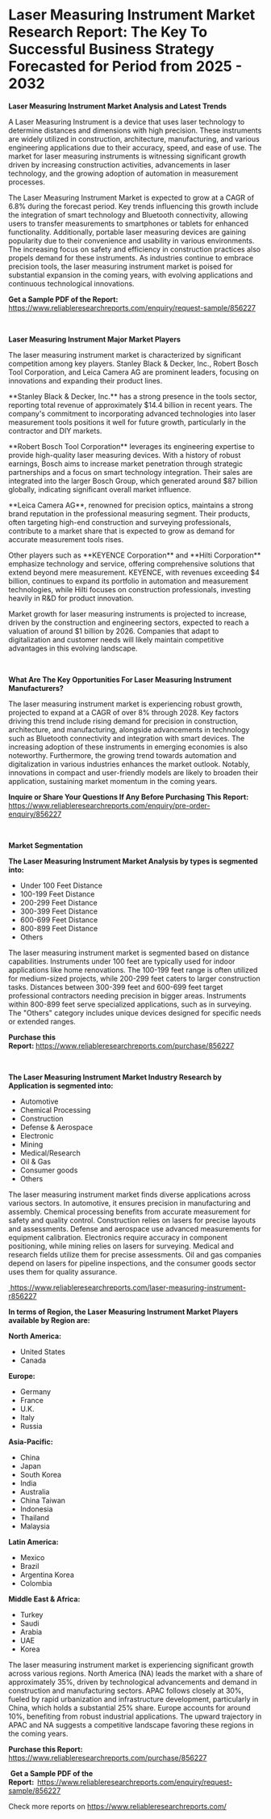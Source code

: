 <p><h1>Laser Measuring Instrument Market Research Report: The Key To Successful Business Strategy Forecasted for Period from 2025 - 2032</h1></p><p><strong>Laser Measuring Instrument Market Analysis and Latest Trends</strong></p>
<p><p>A Laser Measuring Instrument is a device that uses laser technology to determine distances and dimensions with high precision. These instruments are widely utilized in construction, architecture, manufacturing, and various engineering applications due to their accuracy, speed, and ease of use. The market for laser measuring instruments is witnessing significant growth driven by increasing construction activities, advancements in laser technology, and the growing adoption of automation in measurement processes.</p><p>The Laser Measuring Instrument Market is expected to grow at a CAGR of 6.8% during the forecast period. Key trends influencing this growth include the integration of smart technology and Bluetooth connectivity, allowing users to transfer measurements to smartphones or tablets for enhanced functionality. Additionally, portable laser measuring devices are gaining popularity due to their convenience and usability in various environments. The increasing focus on safety and efficiency in construction practices also propels demand for these instruments. As industries continue to embrace precision tools, the laser measuring instrument market is poised for substantial expansion in the coming years, with evolving applications and continuous technological innovations.</p></p>
<p><strong>Get a Sample PDF of the Report:&nbsp;</strong> <a href="https://www.reliableresearchreports.com/enquiry/request-sample/856227?utm_campaign=2333&utm_medium=2&utm_source=Github&utm_content=ia&utm_term=16022025&utm_id=laser-measuring-instrument">https://www.reliableresearchreports.com/enquiry/request-sample/856227</a></p>
<p>&nbsp;</p>
<p><strong>Laser Measuring Instrument Major Market Players</strong></p>
<p><p>The laser measuring instrument market is characterized by significant competition among key players. Stanley Black & Decker, Inc., Robert Bosch Tool Corporation, and Leica Camera AG are prominent leaders, focusing on innovations and expanding their product lines. </p><p>**Stanley Black & Decker, Inc.** has a strong presence in the tools sector, reporting total revenue of approximately $14.4 billion in recent years. The company's commitment to incorporating advanced technologies into laser measurement tools positions it well for future growth, particularly in the contractor and DIY markets.</p><p>**Robert Bosch Tool Corporation** leverages its engineering expertise to provide high-quality laser measuring devices. With a history of robust earnings, Bosch aims to increase market penetration through strategic partnerships and a focus on smart technology integration. Their sales are integrated into the larger Bosch Group, which generated around $87 billion globally, indicating significant overall market influence.</p><p>**Leica Camera AG**, renowned for precision optics, maintains a strong brand reputation in the professional measuring segment. Their products, often targeting high-end construction and surveying professionals, contribute to a market share that is expected to grow as demand for accurate measurement tools rises.</p><p>Other players such as **KEYENCE Corporation** and **Hilti Corporation** emphasize technology and service, offering comprehensive solutions that extend beyond mere measurement. KEYENCE, with revenues exceeding $4 billion, continues to expand its portfolio in automation and measurement technologies, while Hilti focuses on construction professionals, investing heavily in R&D for product innovation.</p><p>Market growth for laser measuring instruments is projected to increase, driven by the construction and engineering sectors, expected to reach a valuation of around $1 billion by 2026. Companies that adapt to digitalization and customer needs will likely maintain competitive advantages in this evolving landscape.</p></p>
<p>&nbsp;</p>
<p><strong>What Are The Key Opportunities For Laser Measuring Instrument Manufacturers?</strong></p>
<p><p>The laser measuring instrument market is experiencing robust growth, projected to expand at a CAGR of over 8% through 2028. Key factors driving this trend include rising demand for precision in construction, architecture, and manufacturing, alongside advancements in technology such as Bluetooth connectivity and integration with smart devices. The increasing adoption of these instruments in emerging economies is also noteworthy. Furthermore, the growing trend towards automation and digitalization in various industries enhances the market outlook. Notably, innovations in compact and user-friendly models are likely to broaden their application, sustaining market momentum in the coming years.</p></p>
<p><strong>Inquire or Share Your Questions If Any Before Purchasing This Report:</strong> <a href="https://www.reliableresearchreports.com/enquiry/pre-order-enquiry/856227?utm_campaign=2333&utm_medium=2&utm_source=Github&utm_content=ia&utm_term=16022025&utm_id=laser-measuring-instrument">https://www.reliableresearchreports.com/enquiry/pre-order-enquiry/856227</a></p>
<p>&nbsp;</p>
<p><strong>Market Segmentation</strong></p>
<p><strong>The Laser Measuring Instrument Market Analysis by types is segmented into:</strong></p>
<p><ul><li>Under 100 Feet Distance</li><li>100-199 Feet Distance</li><li>200-299 Feet Distance</li><li>300-399 Feet Distance</li><li>600-699 Feet Distance</li><li>800-899 Feet Distance</li><li>Others</li></ul></p>
<p><p>The laser measuring instrument market is segmented based on distance capabilities. Instruments under 100 feet are typically used for indoor applications like home renovations. The 100-199 feet range is often utilized for medium-sized projects, while 200-299 feet caters to larger construction tasks. Distances between 300-399 feet and 600-699 feet target professional contractors needing precision in bigger areas. Instruments within 800-899 feet serve specialized applications, such as in surveying. The "Others" category includes unique devices designed for specific needs or extended ranges.</p></p>
<p><strong>Purchase this Report:&nbsp;</strong><a href="https://www.reliableresearchreports.com/purchase/856227?utm_campaign=2333&utm_medium=2&utm_source=Github&utm_content=ia&utm_term=16022025&utm_id=laser-measuring-instrument">https://www.reliableresearchreports.com/purchase/856227</a></p>
<p>&nbsp;</p>
<p><strong>The Laser Measuring Instrument Market Industry Research by Application is segmented into:</strong></p>
<p><ul><li>Automotive</li><li>Chemical Processing</li><li>Construction</li><li>Defense & Aerospace</li><li>Electronic</li><li>Mining</li><li>Medical/Research</li><li>Oil & Gas</li><li>Consumer goods</li><li>Others</li></ul></p>
<p><p>The laser measuring instrument market finds diverse applications across various sectors. In automotive, it ensures precision in manufacturing and assembly. Chemical processing benefits from accurate measurement for safety and quality control. Construction relies on lasers for precise layouts and assessments. Defense and aerospace use advanced measurements for equipment calibration. Electronics require accuracy in component positioning, while mining relies on lasers for surveying. Medical and research fields utilize them for precise assessments. Oil and gas companies depend on lasers for pipeline inspections, and the consumer goods sector uses them for quality assurance.</p></p>
<p><a href="https://www.reliableresearchreports.com/laser-measuring-instrument-r856227?utm_campaign=2333&utm_medium=2&utm_source=Github&utm_content=ia&utm_term=16022025&utm_id=laser-measuring-instrument">&nbsp;https://www.reliableresearchreports.com/laser-measuring-instrument-r856227</a></p>
<p><strong>In terms of Region, the Laser Measuring Instrument Market Players available by Region are:</strong></p>
<p>
    <p> <strong> North America: </strong>
        <ul>
            <li>United States</li>
            <li>Canada</li>
        </ul>
        </p> 
    <p> <strong> Europe: </strong>
        <ul>
            <li>Germany</li>
            <li>France</li>
            <li>U.K.</li>
            <li>Italy</li>
            <li>Russia</li>
        </ul>
        </p> 
    <p> <strong> Asia-Pacific: </strong>
        <ul>
            <li>China</li>
            <li>Japan</li>
            <li>South Korea</li>
            <li>India</li>
            <li>Australia</li>
            <li>China Taiwan</li>
            <li>Indonesia</li>
            <li>Thailand</li>
            <li>Malaysia</li>
        </ul>
        </p> 
    <p> <strong> Latin America: </strong>
        <ul>
            <li>Mexico</li>
            <li>Brazil</li>
            <li>Argentina Korea</li>
            <li>Colombia</li>
        </ul>
        </p> 
    <p> <strong> Middle East & Africa: </strong>
        <ul>
            <li>Turkey</li>
            <li>Saudi</li>
            <li>Arabia</li>
            <li>UAE</li>
            <li>Korea</li>
        </ul>
    </p>
    </p>
<p><p>The laser measuring instrument market is experiencing significant growth across various regions. North America (NA) leads the market with a share of approximately 35%, driven by technological advancements and demand in construction and manufacturing sectors. APAC follows closely at 30%, fueled by rapid urbanization and infrastructure development, particularly in China, which holds a substantial 25% share. Europe accounts for around 10%, benefiting from robust industrial applications. The upward trajectory in APAC and NA suggests a competitive landscape favoring these regions in the coming years.</p></p>
<p><strong>Purchase this Report: </strong><a href="https://www.reliableresearchreports.com/purchase/856227?utm_campaign=2333&utm_medium=2&utm_source=Github&utm_content=ia&utm_term=16022025&utm_id=laser-measuring-instrument">https://www.reliableresearchreports.com/purchase/856227</a></p>
<p>&nbsp;<strong>Get a Sample PDF of the Report:&nbsp;&nbsp;</strong><a href="https://www.reliableresearchreports.com/enquiry/request-sample/856227?utm_campaign=2333&utm_medium=2&utm_source=Github&utm_content=ia&utm_term=16022025&utm_id=laser-measuring-instrument">https://www.reliableresearchreports.com/enquiry/request-sample/856227</a></p>
<p><strong></strong></p>
<p>Check more reports on <a href="https://www.reliableresearchreports.com/?utm_campaign=2333&utm_medium=2&utm_source=Github&utm_content=ia&utm_term=16022025&utm_id=laser-measuring-instrument">https://www.reliableresearchreports.com/</a></p>